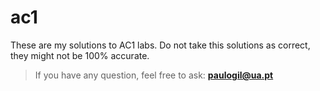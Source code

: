 # ac1
  
These are my solutions to AC1 labs.
Do not take this solutions as correct, they might not be 100% accurate.

> If you have any question, feel free to ask: **[paulogil@ua.pt](mailto:paulogil@ua.pt)**
